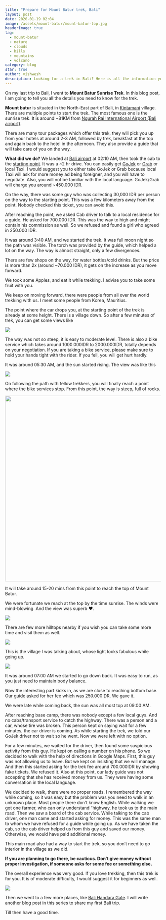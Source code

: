 ```yaml
---
title: "Prepare for Mount Batur trek, Bali"
layout: post
date: 2020-01-19 02:04
image: /assets/mount-batur/mount-batur-top.jpg
headerImage: true
tag:
  - mount-batur
  - nature
  - clouds
  - hills
  - mountains
  - volcano
category: blog
star: true
author: vishwesh
description: Looking for a trek in Bali? Here is all the information you need to know before you start.
---
```


On my last trip to Bali, I went to **Mount Batur Sunrise Trek**. In this blog post, I am going to tell you all the details you need to know for the trek.

**Mount batur** is situated in the North-East part of Bali, in [Kintamani](https://www.google.com/maps/place/Kintamani,+Bangli+Regency,+Bali,+Indonesia/@-8.2499984,115.2749539,12z/data=!3m1!4b1!4m5!3m4!1s0x2dd1f46fa4effc21:0x4030bfbca7d2c20!8m2!3d-8.2573896!4d115.3548713) village. There are multiple points to start the trek. The most famous one is the sunrise trek. It is around ~81KM from [Ngurah Rai International Airport (Bali airport)](<https://www.google.com/maps/dir/Ngurah+Rai+International+Airport+(DPS),+Jalan+Raya+Gusti+Ngurah+Rai,+Tuban,+Badung+Regency,+Bali,+Indonesia/Mount+Batur+Sunrise+Trekking+Starting+Point,+Jl.+Bukit+Mekar+Sari,+Songan+A,+Kintamani,+Bangli+Regency,+Bali+80652,+Indonesia/@-8.4937193,115.142884,11z/data=!3m1!4b1!4m13!4m12!1m5!1m1!1s0x2dd2441650216933:0xdf71da6ddd7bcc1f!2m2!1d115.166787!2d-8.7467172!1m5!1m1!1s0x2dd24733aef83e13:0x1d61e0b3949f653d!2m2!1d115.3944304!2d-8.2408772>).

There are many tour packages which offer this trek, they will pick you up from your hotels at around 2-3 AM, followed by trek, breakfast at the top and again back to the hotel in the afternoon. They also provide a guide that will take care of you on the way.

**What did we do?** We landed at [Bali airport](https://www.google.com/maps/place/Ngurah+Rai+International+Airport/@-8.7467172,115.1645983,17z/data=!3m1!4b1!4m5!3m4!1s0x2dd2441650216933:0xdf71da6ddd7bcc1f!8m2!3d-8.7467172!4d115.166787) at 02:10 AM, then took the cab to the [starting point](https://www.google.com/maps/place/Mount+Batur+Sunrise+Trekking+Starting+Point/@-8.2408772,115.3922417,17z/data=!3m1!4b1!4m5!3m4!1s0x2dd24733aef83e13:0x1d61e0b3949f653d!8m2!3d-8.2408772!4d115.3944304). It was a ~2 hr drive. You can easily get [GoJek](https://www.gojek.com/) or [Grab](https://www.grab.com/sg/) or local Taxi. I would suggest you to either take GoJek or Grab because local Taxi will ask for more money ad being foreigner, and you will have to negotiate. Also, you will not be familiar with the local language. GoJek/Grab will charge you around ~450.000 IDR.

On the way, there was some guy who was collecting 30,000 IDR per person on the way to the starting point. This was a few kilometers away from the point. Nobody checked this ticket, you can avoid this.

After reaching the point, we asked Cab driver to talk to a local residence for a guide. He asked for 700.000 IDR. This was the way to high and might contain his commission as well. So we refused and found a girl who agreed in 250.000 IDR.

It was around 3:40 AM, and we started the trek. It was full moon night so the path was visible. The torch was provided by the guide, which helped a lot on the way. The way is almost straight, only a few divergences.

There are few shops on the way, for water bottles/cold drinks. But the price is more than 2x (around ~70.000 IDR), it gets on the increase as you move forward.

We took some Apples, and eat it while trekking. I advise you to take some fruit with you.

We keep on moving forward, there were people from all over the world trekking with us. I meet some people from Korea, Mauritius.

The point where the car drops you, at the starting point of the trek is already at some height. There is a village down. So after a few minutes of trek, you can get some views like

<img src="../assets/mount-batur/mount-batur-start.jpg" />

The way was not so steep, it is easy to moderate level. There is also a bike service which takes around 1000.000IDR to 2000.000IDR, totally depends on your negotiation. If you are taking a bike service, please make sure to hold your hands tight with the rider. If you fell, you will get hurt hardly.

It was around 05:30 AM, and the sun started rising. The view was like this

<img src="../assets/mount-batur/mount-batur-on-the-way.jpg" />

On following the path with fellow trekkers, you will finally reach a point where the bike services stop. From this point, the way is steep, full of rocks.

<img style="height:600px; display:block; margin:auto;" src="../assets/mount-batur/mount-batur-rocks.jpg" />

It will take around 15-20 mins from this point to reach the top of Mount Batur.

We were fortunate we reach at the top by the time sunrise. The winds were mind-blowing. And the view was superb ❤️.

<img src="../assets/mount-batur/mount-batur-sunrise.jpg" />

There are few more hilltops nearby if you wish you can take some more time and visit them as well. 

<img src="../assets/mount-batur/mount-batur-near-by-hills.jpg" />

This is the village I was talking about, whose light looks fabulous while going up.

<img src="../assets/mount-batur/mount-batur-view-from-top.jpg" />

It was around 07:00 AM we started to go down back. It was easy to run, as you just need to maintain body balance.

Now the interesting part kicks in, as we are close to reaching bottom base. Our guide asked for her fee which was 250.000IDR. We gave it. 

We were late while coming back, the sun was all most top at 09:00 AM.

After reaching base camp, there was nobody except a few local guys. And no cabs/transport service to catch the highway. There was a person and a car, whose tire was broken. This person kept on saying wait for a few minutes, the car driver is coming. As while starting the trek, we told our GoJek driver not to wait so he went. Now we were left with no option.

For a few minutes, we waited for the driver, then found some suspicious activity from this guy. He kept on calling a number on his phone. So we decided to walk with the help of directions in Google Maps. First, this guy was not allowing us to leave. But we kept on insisting that we will manage. And then this started asking for the trek fee around 700.000IDR by showing fake tickets. We refused it. Also at this point, our lady guide was not accepting that she has received money from us. They were having some conversation in the local language.

We decided to walk, there were no proper roads. I remembered the way while coming, so it was easy but the problem was you need to walk in an unknown place. Most people there don't know English. While walking we got one farmer, who can only understand “highway, he took us to the main road. Then we saw a board of the cab service. While talking to the cab driver, one man came and started asking for money. This was the same man to whom we have refused for a guide while going up. As we have taken the cab, so the cab driver helped us from this guy and saved our money. Otherwise, we would have paid additional money.

This main road also had a way to start the trek, so you don’t need to go interior in the village as we did.

**If you are planning to go there, be cautious. Don’t give money without proper investigation, if someone asks for some fee or something else.**

The overall experience was very good. If you love trekking, then this trek is for you. It is of moderate difficulty, I would suggest it for beginners as well.

<img src="../assets/mount-batur/mount-batur-top-view.jpg" />

Then we went to a few more places, like [Bali Handara Gate](https://www.google.com/search?sxsrf=ACYBGNR70ODK3wr5_fV0bcwwCsmp3ElvFg%3A1580583817263&ei=ics1XsHmD_qe4-EP87WjsAQ&q=handara+gate+bali&oq=handara+gate+bali&gs_l=psy-ab.3..0j0i7i30l3j0j0i7i30j0l4.4802.5722..5956...0.3..0.150.973.0j7......0....1..gws-wiz.......0i71j0i7i10i30.1tnOzEtQthg&ved=0ahUKEwiBz9zHhbHnAhV6zzgGHfPaCEYQ4dUDCAs&uact=5#). I will write another blog post in this series to share my first Bali trip.

Till then have a good time.
